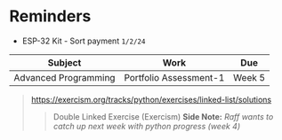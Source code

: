 # Reminders

- ESP-32 Kit - Sort payment `1/2/24`

| Subject | Work | Due |
|---------|------|-----|
| Advanced Programming | Portfolio Assessment-1 | Week 5 |

> https://exercism.org/tracks/python/exercises/linked-list/solutions
> > Double Linked Exercise (Exercism)
> **Side Note:** _Raff wants to catch up next week with python progress (week 4)_
